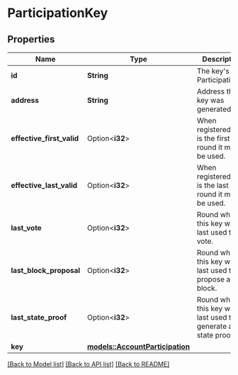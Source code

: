# ParticipationKey

## Properties

Name | Type | Description | Notes
------------ | ------------- | ------------- | -------------
**id** | **String** | The key's ParticipationID. | 
**address** | **String** | Address the key was generated for. | 
**effective_first_valid** | Option<**i32**> | When registered, this is the first round it may be used. | [optional]
**effective_last_valid** | Option<**i32**> | When registered, this is the last round it may be used. | [optional]
**last_vote** | Option<**i32**> | Round when this key was last used to vote. | [optional]
**last_block_proposal** | Option<**i32**> | Round when this key was last used to propose a block. | [optional]
**last_state_proof** | Option<**i32**> | Round when this key was last used to generate a state proof. | [optional]
**key** | [**models::AccountParticipation**](AccountParticipation.md) |  | 

[[Back to Model list]](../README.md#documentation-for-models) [[Back to API list]](../README.md#documentation-for-api-endpoints) [[Back to README]](../README.md)


